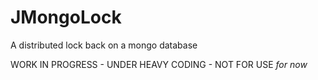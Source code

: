# JMongoLock
A distributed lock back on a mongo database

WORK IN PROGRESS - UNDER HEAVY CODING - NOT FOR USE _for now_